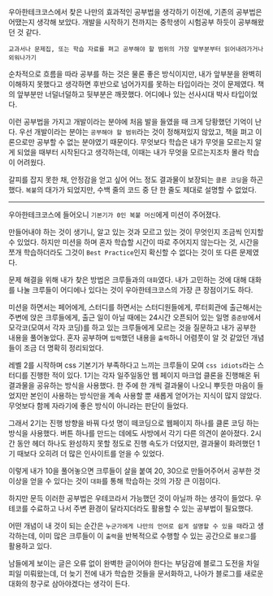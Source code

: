 우아한테크코스에서 찾은 나만의 효과적인 공부법을 생각하기 이전에, 기존의 공부법은 어땠는지 생각해 보았다. 개발을 시작하기 전까지는 중학생이 시험공부 하듯이 공부해왔던 것 같다.

`교과서나 문제집, 또는 학습 자료를 펴고 공부해야 할 범위의 가장 앞부분부터 읽어내려가거나 외워나가기`

순차적으로 흐름을 따라 공부를 하는 것은 물론 좋은 방식이지만, 내가 앞부분을 완벽히 이해하지 못했다고 생각하면 후반으로 넘어가지를 못하는 타입이라는 것이 문제였다. 책의 앞부분만 너덜너덜하고 뒷부분은 깨끗했다. 어디에나 있는 선사시대 박사 타입이었다.

이런 공부법을 가지고 개발이라는 분야에 처음 발을 들였을 때 크게 당황했던 기억이 난다. 우선 개발이라는 분야는 `공부해야 할 범위`라는 것이 정해져있지 않았고, 책을 펴고 이론으로만 공부할 수 없는 분야였기 때문이다.
무엇보다 학습은 내가 무엇을 모르는지 알게 되었을 때부터 시작된다고 생각하는데, 이때는 내가 무엇을 모르는지조차 몰라 학습이 어려웠다.

갈피를 잡지 못한 채, 안정감을 얻고 싶어 어느 정도 결과물이 보장되는 `클론 코딩`을 하곤 했다. `복붙`의 대가가 되었지만, 수백 줄의 코드 중 단 한 줄도 제대로 설명할 수 없었다.

---

우아한테크코스에 들어오니 `기본기가 0인 복붙 머신`에게 미션이 주어졌다.

만들어내야 하는 것이 생기니, 알고 있는 것과 모르고 있는 것이 무엇인지 조금씩 인지할 수 있었다. 하지만 미션을 하며 혼자 학습할 시간이 따로 주어지지 않는다는 것, 시간을 쪼개 학습하더라도 그것이 `Best Practice`인지 확신할 수 없다는 것이 또 다른 문제였다.

문제 해결을 위해 내가 찾은 방법은 크루들과의 `대화`였다. 내가 고민하는 것에 대해 대화를 나눌 크루들이 어디에나 있다는 것이 우아한테크코스의 가장 큰 장점이기도 하다.

미션을 하면서는 페어에게, 스터디를 하면서는 스터디원들에게, 루터회관에 출근해서는 주변에 앉은 크루들에게, 출근 일이 아닐 때에는 24시간 오픈되어 있는 일명 `줌준방`에서 모각코(모여서 각자 코딩)를 하고 있는 크루들에게 모르는 것을 질문하고 내가 공부한 내용을 풀어놓았다. 혼자 공부하며 `입력`했던 내용을 `출력`하니 어렴풋이 알 것 같았던 개념들이 조금 더 명확히 정리되었다.

레벨 2를 시작하며 css 기본기가 부족하다고 느끼는 크루들이 모여 `css idiots`라는 스터디를 진행한 적이 있다. 1기는 각자 일주일동안 웹 페이지 마크업 클론을 진행해온 뒤 결과물을 공유하는 방식을 사용했다. 한 주에 한 개씩 결과물이 나오니 뿌듯한 마음이 들었지만 본인이 사용하는 방식만을 계속 사용할 뿐 새롭게 얻어가는 지식이 많지 않았다. 무엇보다 함께 자라기에 좋은 방식이 아니라는 판단이 들었다.

그래서 2기는 진행 방향을 바꿔 다섯 명이 떼코딩으로 웹페이지 하나를 클론 코딩 하는 방식을 사용했다. 버튼 하나를 만드는 데에도 사방에서 각기 다른 의견이 쏟아졌다. 2시간 동안 헤더 하나도 완성하지 못할 정도로 진행 속도가 더뎠지만, 결과물이 화려했던 1기 때보다 오히려 더 많은 인사이트를 얻을 수 있었다.

이렇게 내가 10을 풀어놓으면 크루들이 살을 붙여 20, 30으로 만들어주어서 공부한 것 이상을 얻을 수 있다는 것이 `대화`를 통해 학습하는 것의 가장 큰 이점이다.

하지만 문득 이러한 공부법은 우테코라서 가능했던 것이 아닐까 하는 생각이 들었다. 우테코를 수료하고 나서 주변 환경이 달라지더라도 활용할 수 있는 공부법이 필요했다.

어떤 개념이 내 것이 되는 순간은 `누군가에게 나만의 언어로 쉽게 설명할 수 있을 때`라고 생각하는데, 이미 많은 크루들이 이 `출력`을 반복적으로 수행할 수 있는 공간으로 `블로그`를 활용하고 있다.

남들에게 보이는 글은 오류 없이 완벽한 글이어야 한다는 부담감에 블로그 도전을 차일피일 미뤄왔는데, 더 늦기 전에 내가 학습한 것들을 문서화하고, 나아가 블로그를 새로운 대화의 창구로 삼아야겠다는 생각이 든다.

